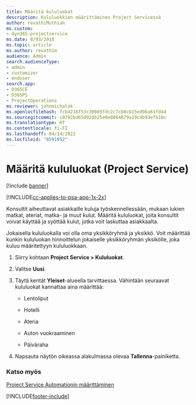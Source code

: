 ```yaml
---
title: Määritä kululuokat
description: Kululuokkien määrittäminen Project Servicessä
author: revathiMuthiah
ms.custom:
- dyn365-projectservice
ms.date: 8/03/2018
ms.topic: article
ms.author: revathim
audience: Admin
search.audienceType:
- admin
- customizer
- enduser
search.app:
- D365CE
- D365PS
- ProjectOperations
ms.reviewer: johnmichalak
ms.openlocfilehash: fcb4216f53c30089fdc2c7cb8cb15ed9ba61fd44
ms.sourcegitcommit: c0792bd65d92db25e0e8864879a19c4b93efb10c
ms.translationtype: HT
ms.contentlocale: fi-FI
ms.lasthandoff: 04/14/2022
ms.locfileid: "8591952"
---
```

# <a name="configure-expense-categories-project-service"></a>Määritä kululuokat (Project Service)

[!include [banner](../includes/psa-now-project-operations.md)]

[!INCLUDE[cc-applies-to-psa-app-1x-2x](../includes/cc-applies-to-psa-app-1x-2x.md)]

Konsultit aiheuttavat asiakkaille kuluja työskennellessään, mukaan lukien matkat, ateriat, matka- ja muut kulut. Määritä kululuokat, joita konsultit voivat käyttää ja syöttää kulut, jotka voit laskuttaa asiakkaalta.  
  
Jokaisella kululuokalla voi olla oma yksikköryhmä ja yksikkö. Voit määrittää kunkin kululuokan hinnoittelun jokaiselle yksikköryhmän yksikölle, joka kuluu määritettyyn kululuokkaan.  
  
1.  Siirry kohtaan **Project Service > Kululuokat**.  
  
2.  Valitse **Uusi**.  
  
3.  Täytä kentät **Yleiset**-alueella tarvittaessa. Vähintään seuraavat kululuokat kannattaa aina määrittää:  
  
    -   Lentoliput  
  
    -   Hotelli  
  
    -   Ateria  
  
    -   Auton vuokraaminen  
  
    -   Päiväraha  
  
4.  Napsauta näytön oikeassa alakulmassa olevaa **Tallenna**-painiketta.  
  
### <a name="see-also"></a>Katso myös  
 [Project Service Automationin määrittäminen](../psa/configure.md)


[!INCLUDE[footer-include](../includes/footer-banner.md)]
